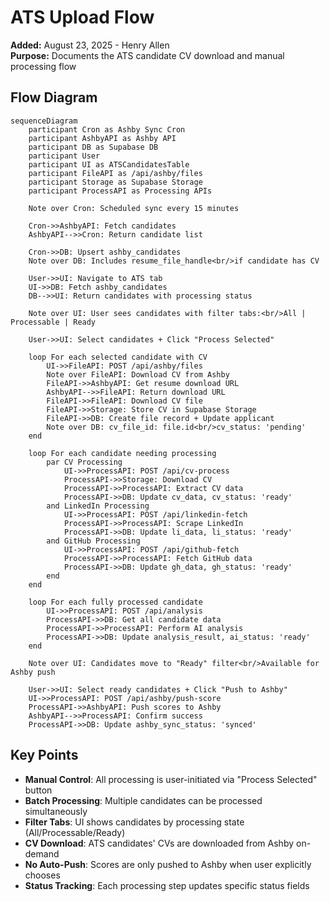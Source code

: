 # ATS Upload Flow

**Added:** August 23, 2025 - Henry Allen  
**Purpose:** Documents the ATS candidate CV download and manual processing flow

## Flow Diagram

```mermaid
sequenceDiagram
    participant Cron as Ashby Sync Cron
    participant AshbyAPI as Ashby API
    participant DB as Supabase DB
    participant User
    participant UI as ATSCandidatesTable
    participant FileAPI as /api/ashby/files
    participant Storage as Supabase Storage
    participant ProcessAPI as Processing APIs

    Note over Cron: Scheduled sync every 15 minutes
    
    Cron->>AshbyAPI: Fetch candidates
    AshbyAPI-->>Cron: Return candidate list
    
    Cron->>DB: Upsert ashby_candidates
    Note over DB: Includes resume_file_handle<br/>if candidate has CV
    
    User->>UI: Navigate to ATS tab
    UI->>DB: Fetch ashby_candidates
    DB-->>UI: Return candidates with processing status
    
    Note over UI: User sees candidates with filter tabs:<br/>All | Processable | Ready
    
    User->>UI: Select candidates + Click "Process Selected"
    
    loop For each selected candidate with CV
        UI->>FileAPI: POST /api/ashby/files
        Note over FileAPI: Download CV from Ashby
        FileAPI->>AshbyAPI: Get resume download URL
        AshbyAPI-->>FileAPI: Return download URL
        FileAPI->>FileAPI: Download CV file
        FileAPI->>Storage: Store CV in Supabase Storage
        FileAPI->>DB: Create file record + Update applicant
        Note over DB: cv_file_id: file.id<br/>cv_status: 'pending'
    end
    
    loop For each candidate needing processing
        par CV Processing
            UI->>ProcessAPI: POST /api/cv-process
            ProcessAPI->>Storage: Download CV
            ProcessAPI->>ProcessAPI: Extract CV data
            ProcessAPI->>DB: Update cv_data, cv_status: 'ready'
        and LinkedIn Processing
            UI->>ProcessAPI: POST /api/linkedin-fetch
            ProcessAPI->>ProcessAPI: Scrape LinkedIn
            ProcessAPI->>DB: Update li_data, li_status: 'ready'
        and GitHub Processing
            UI->>ProcessAPI: POST /api/github-fetch
            ProcessAPI->>ProcessAPI: Fetch GitHub data
            ProcessAPI->>DB: Update gh_data, gh_status: 'ready'
        end
    end
    
    loop For each fully processed candidate
        UI->>ProcessAPI: POST /api/analysis
        ProcessAPI->>DB: Get all candidate data
        ProcessAPI->>ProcessAPI: Perform AI analysis
        ProcessAPI->>DB: Update analysis_result, ai_status: 'ready'
    end
    
    Note over UI: Candidates move to "Ready" filter<br/>Available for Ashby push
    
    User->>UI: Select ready candidates + Click "Push to Ashby"
    UI->>ProcessAPI: POST /api/ashby/push-score
    ProcessAPI->>AshbyAPI: Push scores to Ashby
    AshbyAPI-->>ProcessAPI: Confirm success
    ProcessAPI->>DB: Update ashby_sync_status: 'synced'
```

## Key Points

- **Manual Control**: All processing is user-initiated via "Process Selected" button
- **Batch Processing**: Multiple candidates can be processed simultaneously
- **Filter Tabs**: UI shows candidates by processing state (All/Processable/Ready)
- **CV Download**: ATS candidates' CVs are downloaded from Ashby on-demand
- **No Auto-Push**: Scores are only pushed to Ashby when user explicitly chooses
- **Status Tracking**: Each processing step updates specific status fields

